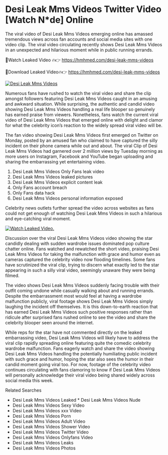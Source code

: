 ﻿# Desi Leak Mms Videos Twitter Video [Watch N*de] Online

The viral video of ﻿Desi Leak Mms Videos emerging online has amassed tremendous views across fan accounts and social media sites with one video clip. The viral video circulating recently shows ﻿Desi Leak Mms Videos in an unexpected and hilarious moment while in public running errands. 

🔴Watch Leaked Video 🔥👉  https://hmhmed.com/desi-leak-mms-videos 

🔴Download Leaked Video🔥👉  https://hmhmed.com/desi-leak-mms-videos 

[![Desi Leak Mms Videos](https://i.imgur.com/dJHk4Zq.gif)](https://hmhmed.com/desi-leak-mms-videos)

Numerous fans have rushed to watch the viral video and share the clip amongst followers featuring ﻿Desi Leak Mms Videos caught in an amusing and awkward situation. While surprising, the authentic and candid video showing ﻿Desi Leak Mms Videos handling a real life blooper so genuinely has earned praise from viewers. Nonetheless, fans watch the current viral video of ﻿Desi Leak Mms Videos that emerged online with delight and clamor for what the celebrity icon’s reaction to the widely spread viral video will be.

The fan video showing ﻿Desi Leak Mms Videos first emerged on Twitter on Monday, posted by an amused fan who claimed to have captured the silly incident on their phone camera while out and about. The viral Clip of ﻿Desi Leak Mms Videos had garnered over 2 million views by Tuesday morning as more users on Instagram, Facebook and YouTube began uploading and sharing the embarrassing yet entertaining video. 

1. ﻿Desi Leak Mms Videos Only Fans leak video
2. ﻿Desi Leak Mms Videos leaked pictures
3. ﻿Desi Leak Mms Videos explicit content leak
4. Only Fans account breach
5. Only Fans data hack
6. ﻿Desi Leak Mms Videos personal information exposed

Celebrity news outlets further spread the video across websites as fans could not get enough of watching ﻿Desi Leak Mms Videos in such a hilarious and eye-catching viral moment. 

[![Watch Leaked Video.](https://miro.medium.com/v2/resize:fit:828/format:webp/1*cilzJN44JGOrTw9NJCrNHA.gif "Watch Leaked Video")](https://hmhmed.com/desi-leak-mms-videos)

Discussion over the viral ﻿Desi Leak Mms Videos video showing the star candidly dealing with sudden wardrobe issues dominated pop culture chatter online. Fans watched and rewatched the short video, praising ﻿Desi Leak Mms Videos for taking the malfunction with grace and humor even as cameras captured the celebrity video now flooding timelines. Some fans have scrutinized the viral clip, trying to discern what exactly led to the star appearing in such a silly viral video, seemingly unaware they were being filmed.

The video shows ﻿Desi Leak Mms Videos suddenly facing trouble with their outfit coming undone while casually walking about and running errands. Despite the embarrassment most would feel at having a wardrobe malfunction publicly, viral footage shows ﻿Desi Leak Mms Videos simply laughing the incident off themselves. It is this down-to-earth reaction that has earned ﻿Desi Leak Mms Videos such positive responses rather than ridicule after surprised fans rushed online to see the video and share the celebrity blooper seen around the internet.  

While reps for the star have not commented directly on the leaked embarrassing video, ﻿Desi Leak Mms Videos will likely have to address the viral clip rapidly spreading online featuring quite the comedic celebrity wardrobe malfunction. Fans eagerly watch and share the video showing ﻿Desi Leak Mms Videos handling the potentially humiliating public incident with such grace and humor, hoping the star also sees the humor in their candid moment going viral too. For now, footage of the celebrity video continues circulating with fans clamoring to know if ﻿Desi Leak Mms Videos will personally acknowledge their viral video being shared widely across social media this week.

Related Searches
* ﻿Desi Leak Mms Videos Leaked
﻿* Desi Leak Mms Videos Nude
* ﻿Desi Leak Mms Videos Sexy Video
* ﻿Desi Leak Mms Videos xxx Video
* ﻿Desi Leak Mms Videos Porn
* ﻿Desi Leak Mms Videos Adult Video
* ﻿Desi Leak Mms Videos Shower Video
* ﻿Desi Leak Mms Videos Twitter Video
* ﻿Desi Leak Mms Videos Onlyfans Video
* ﻿Desi Leak Mms Videos Leaks
* ﻿Desi Leak Mms Videos Photos